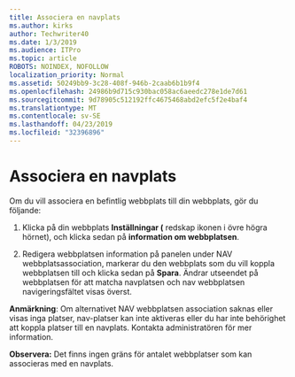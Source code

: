 ```yaml
---
title: Associera en navplats
ms.author: kirks
author: Techwriter40
ms.date: 1/3/2019
ms.audience: ITPro
ms.topic: article
ROBOTS: NOINDEX, NOFOLLOW
localization_priority: Normal
ms.assetid: 50249bb9-3c28-408f-946b-2caab6b1b9f4
ms.openlocfilehash: 24986b9d715c930bac058ac6aeedc278e1de7d61
ms.sourcegitcommit: 9d78905c512192ffc4675468abd2efc5f2e4baf4
ms.translationtype: MT
ms.contentlocale: sv-SE
ms.lasthandoff: 04/23/2019
ms.locfileid: "32396896"
---
```

# <a name="associate-a-hub-site"></a>Associera en navplats

Om du vill associera en befintlig webbplats till din webbplats, gör du följande:
  
1. Klicka på din webbplats **Inställningar (** redskap ikonen i övre högra hörnet), och klicka sedan på **information om webbplatsen**. 
    
2. Redigera webbplatsen information på panelen under NAV webbplatsassociation, markerar du den webbplats som du vill koppla webbplatsen till och klicka sedan på **Spara**. Ändrar utseendet på webbplatsen för att matcha navplatsen och nav webbplatsen navigeringsfältet visas överst. 
    
 **Anmärkning**: Om alternativet NAV webbplatsen association saknas eller visas inga platser, nav-platser kan inte aktiveras eller du har inte behörighet att koppla platser till en navplats. Kontakta administratören för mer information. 
  
 **Observera:** Det finns ingen gräns för antalet webbplatser som kan associeras med en navplats. 
  

